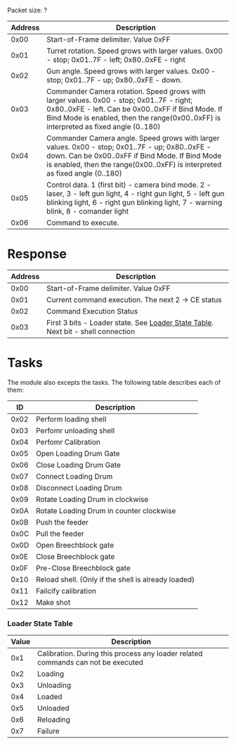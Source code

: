 
Packet size: ?

|  Address |                                                           Description                                                                 |
|----------|---------------------------------------------------------------------------------------------------------------------------------------|
|   0x00   | Start-of-Frame delimiter. Value 0xFF                                  |
|   0x01   | Turret rotation. Speed grows with larger values. 0x00 - stop; 0x01..7F - left; 0x80..0xFE - right           |
|   0x02   | Gun angle. Speed grows with larger values. 0x00 - stop; 0x01..7F - up; 0x80..0xFE - down.                                    |                 |
|   0x03   | Commander Camera rotation. Speed grows with larger values. 0x00 - stop; 0x01..7F - right; 0x80..0xFE - left. Can be 0x00..0xFF if Bind Mode. If Bind Mode is enabled, then the range(0x00..0xFF) is interpreted as fixed angle (0..180) |
|   0x04   | Commander Camera angle. Speed grows with larger values. 0x00 - stop; 0x01..7F - up; 0x80..0xFE - down. Can be 0x00..0xFF if Bind Mode. If Bind Mode is enabled, then the range(0x00..0xFF) is interpreted as fixed angle (0..180) |
|   0x05   | Control data. 1 (first bit) - camera bind mode. 2 - laser, 3 - left gun light, 4 - right gun light, 5 - left gun blinking light, 6 - right gun blinking light, 7 - warning blink, 8 - comander light |
|   0x06   | Command to execute. |


# Response

| Address |                                           Description                                                   |
|---------|---------------------------------------------------------------------------------------------------------|
|  0x00   | Start-of-Frame delimiter. Value 0xFF                                                                    |
|  0x01   | Current command execution. The next 2 -> CE status                                                      |
|  0x02   | Command Execution Status                                                                                |
|  0x03   | First 3 bits - Loader state. See [Loader State Table](#loader-state-table). Next bit - shell connection |


# Tasks

The module also excepts the tasks. The following table describes each of them:

| ID   |                             Description                             |
|------|---------------------------------------------------------------------|
| 0x02  |  Perform loading shell                                             |
| 0x03  |  Perfomr unloading shell                                           |
| 0x04  |  Perfomr Calibration                                               |
| 0x05  |  Open Loading Drum Gate                                            |
| 0x06  |  Close Loading Drum Gate                                           |
| 0x07  |  Connect Loading Drum                                              | 
| 0x08  |  Disconnect Loading Drum                                           |
| 0x09  |  Rotate Loading Drum in clockwise                                  |
| 0x0A  |  Rotate Loading Drum in counter clockwise                          |
| 0x0B  |  Push the feeder                                                   |
| 0x0C  |  Pull the feeder                                                   |
| 0x0D  |  Open Breechblock gate                                             |
| 0x0E  |  Close Breechblock gate                                            |
| 0x0F  |  Pre-Close Breechblock gate                                        |
| 0x10  |  Reload shell. (Only if the shell is already loaded)               |
| 0x11  |  Failcify calibration                                              |
| 0x12  |  Make shot                                                         |

### Loader State Table

| Value |                                Description                                       |
|-------|----------------------------------------------------------------------------------|
|  0x1  | Calibration. During this process any loader related commands can not be executed |
|  0x2  | Loading                                                                          |
|  0x3  | Unloading                                                                        |
|  0x4  | Loaded                                                                           |
|  0x5  | Unloaded                                                                         |
|  0x6  | Reloading                                                                        |
|  0x7  | Failure                                                                          |

